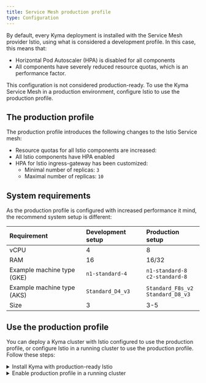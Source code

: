 ```yaml
---
title: Service Mesh production profile
type: Configuration
---
```


By default, every Kyma deployment is installed with the Service Mesh provider Istio, using what is considered a development profile. In this case, this means that:
  - Horizontal Pod Autoscaler (HPA) is disabled for all components
  - All components have severely reduced resource quotas, which is an performance factor.

This configuration is not considered production-ready. To use the Kyma Service Mesh in a production environment, configure Istio to use the production profile.

## The production profile

The production profile introduces the following changes to the Istio Service mesh:
   - Resource quotas for all Istio components are increased: 
   - All Istio components have HPA enabled
   - HPA for Istio ingress-gateway has been customized:
     + Minimal number of replicas: `3`
     + Maximal number of replicas: `10`

## System requirements
As the production profile is configured with increased performance it mind, the recommend system setup is different:

| Requirement | Development setup | Production setup|
|:--- | :--- | :--- | 
| vCPU | 4 | 8 | 
| RAM | 16 | 16/32 | 
| Example machine type (GKE) | `n1-standard-4` | `n1-standard-8` <br> `c2-standard-8` | 
| Example machine type (AKS) | `Standard_D4_v3` | `Standard_F8s_v2` <br> `Standard_D8_v3` | 
| Size | 3 | 3-5 | 

## Use the production profile

You can deploy a Kyma cluster with Istio configured to use the production profile, or configure Istio in a running cluster to use the production profile. Follow these steps:

<div tabs>
  <details>
  <summary>
  Install Kyma with production-ready Istio
  </summary>

  1. Create an appropriate Kubernetes cluster for Kyma in your host environment.
  2. Apply an override that forces the Hydra OAuth2 server to use the production profile. Run:
    ```bash
    cat <<EOF | kubectl apply -f -
    ---
    apiVersion: v1
    kind: ConfigMap
    metadata:
      name: istio-overrides
      namespace: kyma-installer
      labels:
        installer: overrides
        component: istio
        kyma-project.io/installation: ""
    data:
      global.proxy.resources.requests.cpu: "300m"
      global.proxy.resources.requests.memory: "128Mi"
      global.proxy.resources.limits.cpu: "500m"
      global.proxy.resources.limits.memory: "1024Mi"
      
      gateways.istio-ingressgateway.resources.requests.cpu: "100m"
      gateways.istio-ingressgateway.resources.requests.memory: "128Mi" 
      gateways.istio-ingressgateway.resources.limits.cpu: "2000m" 
      gateways.istio-ingressgateway.resources.limits.memory: "1024Mi"
      gateways.istio-ingressgateway.autoscaleMin: "3" 
      gateways.istio-ingressgateway.autoscaleMax: "10"

      mixer.telemetry.resources.requests.cpu: "1000m"
      mixer.telemetry.resources.requests.memory: "1G"
      mixer.telemetry.resources.limits.cpu: "4800m"
      mixer.telemetry.resources.limits.memory: "4G"

      mixer.policy.resources.requests.memory: "256Mi"
      mixer.policy.resources.limits.memory: "512Mi"
      mixer.policy.resources.requests.cpu: "100m"
      mixer.policy.resources.limits.cpu: "500m"

      pilot.resources.requests.cpu: "500m"
      pilot.resources.requests.memory: "2048Mi"
      pilot.resources.limits.memory: "4G"
      pilot.resources.limits.cpu: "1000m"
    EOF
    ```
  3. Install Kyma on the cluster.

  </details>
  <details>
  <summary>
  Enable production profile in a running cluster
  </summary>

  1. Apply an override that forces the Hydra OAuth2 server to use the production profile. Run:
    ```bash
    cat <<EOF | kubectl apply -f -
    ---
    apiVersion: v1
    kind: ConfigMap
    metadata:
      name: istio-overrides
      namespace: kyma-installer
      labels:
        installer: overrides
        component: istio
        kyma-project.io/installation: ""
    data:
      global.proxy.resources.requests.cpu: "300m"
      global.proxy.resources.requests.memory: "128Mi"
      global.proxy.resources.limits.cpu: "500m"
      global.proxy.resources.limits.memory: "1024Mi"
      
      gateways.istio-ingressgateway.resources.requests.cpu: "100m"
      gateways.istio-ingressgateway.resources.requests.memory: "128Mi" 
      gateways.istio-ingressgateway.resources.limits.cpu: "2000m" 
      gateways.istio-ingressgateway.resources.limits.memory: "1024Mi"
      gateways.istio-ingressgateway.autoscaleMin: "3" 
      gateways.istio-ingressgateway.autoscaleMax: "10"

      mixer.telemetry.resources.requests.cpu: "1000m"
      mixer.telemetry.resources.requests.memory: "1G"
      mixer.telemetry.resources.limits.cpu: "4800m"
      mixer.telemetry.resources.limits.memory: "4G"

      mixer.policy.resources.requests.memory: "256Mi"
      mixer.policy.resources.limits.memory: "512Mi"
      mixer.policy.resources.requests.cpu: "100m"
      mixer.policy.resources.limits.cpu: "500m"

      pilot.resources.requests.cpu: "500m"
      pilot.resources.requests.memory: "2048Mi"
      pilot.resources.limits.memory: "4G"
      pilot.resources.limits.cpu: "1000m"
    EOF
    ```
  2. Run the cluster [update procedure](/root/kyma/#installation-update-kyma).


  </details>

</div>
